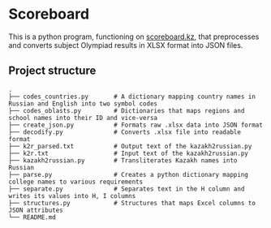# Scoreboard

This is a python program, functioning on [scoreboard.kz](https://scoreboard.kz), that preprocesses and converts subject Olympiad results in XLSX format into JSON files.

## Project structure

    .
    ├── codes_countries.py       # A dictionary mapping country names in Russian and English into two symbol codes
    ├── codes_oblasts.py         # Dictionaries that maps regions and school names into their ID and vice-versa
    ├── create_json.py           # Formats raw .xlsx data into JSON format
    ├── decodify.py              # Converts .xlsx file into readable format
    ├── k2r_parsed.txt           # Output text of the kazakh2russian.py
    ├── k2r.txt                  # Input text of the kazakh2russian.py
    ├── kazakh2russian.py        # Transliterates Kazakh names into Russian
    ├── parse.py                 # Creates a python dictionary mapping college names to various requirements
    ├── separate.py              # Separates text in the H column and writes its values into H, I columns
    ├── structures.py            # Structures that maps Excel columns to JSON attributes
    └── README.md
